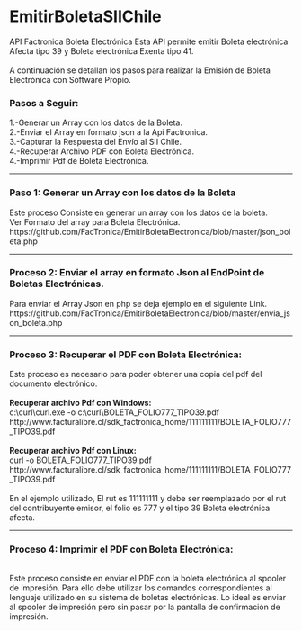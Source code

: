 # EmitirBoletaSIIChile
API Factronica Boleta Electrónica
Esta API permite emitir Boleta electrónica Afecta tipo 39 y Boleta electrónica Exenta tipo 41.
<br>
<br>A continuación se detallan los pasos para realizar la Emisión de Boleta Electrónica con Software Propio.
<h3>Pasos a Seguir:</h3>
1.-Generar un Array con los datos de la Boleta.
<br>2.-Enviar el Array en formato json a la Api Factronica.
<br>3.-Capturar la Respuesta del Envío al SII Chile.
<br>4.-Recuperar Archivo PDF con Boleta Electrónica.
<br>4.-Imprimir Pdf de Boleta Electrónica.
<hr>
<h3>Paso 1: Generar un Array con los datos de la Boleta</h3>
Este proceso Consiste en generar un array con los datos de la boleta.
<br>Ver Formato del array para Boleta Electrónica.
<br>https://github.com/FacTronica/EmitirBoletaElectronica/blob/master/json_boleta.php
<br>
<hr>
<h3>Proceso 2: Enviar el array en formato Json al EndPoint de Boletas Electrónicas.</h3>
Para enviar el Array Json en php se deja ejemplo en el siguiente Link.
<br>https://github.com/FacTronica/EmitirBoletaElectronica/blob/master/envia_json_boleta.php
<hr>
<h3>Proceso 3: Recuperar el PDF con Boleta Electrónica:</h3>
Este proceso es necesario para poder obtener una copia del pdf del documento electrónico.
<br><br><b>Recuperar archivo Pdf con Windows:</b>
<br>c:\curl\curl.exe -o c:\curl\BOLETA_FOLIO777_TIPO39.pdf http://www.facturalibre.cl/sdk_factronica_home/111111111/BOLETA_FOLIO777_TIPO39.pdf
<br><br><b>Recuperar archivo Pdf con Linux:</b>
<br>curl -o BOLETA_FOLIO777_TIPO39.pdf http://www.facturalibre.cl/sdk_factronica_home/111111111/BOLETA_FOLIO777_TIPO39.pdf
<br><br>En el ejemplo utilizado, El rut es 111111111 y debe ser reemplazado por el rut del contribuyente emisor, el folio es 777 y el tipo 39 Boleta electrónica afecta.
<hr>
<h3>Proceso 4: Imprimir el PDF con Boleta Electrónica:</h3>
<br>Este proceso consiste en enviar el PDF con la boleta electrónica al spooler de impresión. Para ello debe utilizar los comandos correspondientes al lenguaje utilizado en su sistema de boletas electrónicas. Lo ideal es enviar al spooler de impresión pero sin pasar por la pantalla de confirmación de impresión.
